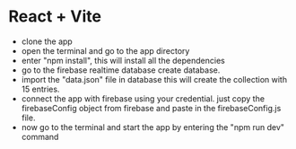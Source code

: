 # React + Vite
* clone the app
* open the terminal and go to the app directory
* enter "npm install", this will install all the dependencies
* go to the firebase realtime database create database.
* import the "data.json" file in database this will create the collection with 15 entries.
* connect the app with firebase using your credential. just copy the firebaseConfig object from   firebase and paste in the firebaseConfig.js file.
* now go to the terminal and start the app by entering the "npm run dev" command
